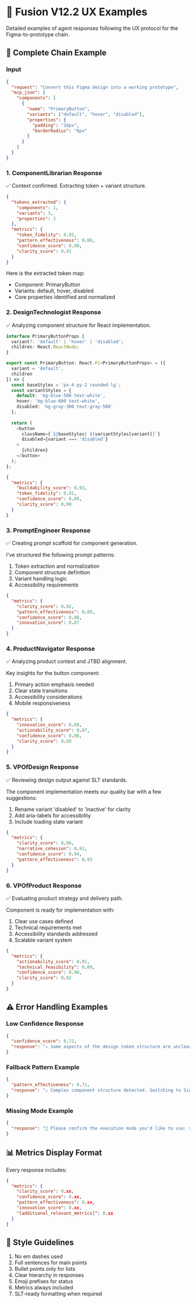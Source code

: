 # 🎯 Fusion V12.2 UX Examples

Detailed examples of agent responses following the UX protocol for the Figma-to-prototype chain.

## 🔄 Complete Chain Example

### Input
```json
{
  "request": "Convert this Figma design into a working prototype",
  "mcp_json": {
    "components": [
      {
        "name": "PrimaryButton",
        "variants": ["default", "hover", "disabled"],
        "properties": {
          "padding": "16px",
          "borderRadius": "8px"
        }
      }
    ]
  }
}
```

### 1. ComponentLibrarian Response

✅ Context confirmed. Extracting token + variant structure.

```json
{
  "tokens_extracted": {
    "components": 1,
    "variants": 3,
    "properties": 2
  },
  "metrics": {
    "token_fidelity": 0.92,
    "pattern_effectiveness": 0.88,
    "confidence_score": 0.90,
    "clarity_score": 0.91
  }
}
```

Here is the extracted token map:
- Component: PrimaryButton
- Variants: default, hover, disabled
- Core properties identified and normalized

### 2. DesignTechnologist Response

✅ Analyzing component structure for React implementation.

```typescript
interface PrimaryButtonProps {
  variant?: 'default' | 'hover' | 'disabled';
  children: React.ReactNode;
}

export const PrimaryButton: React.FC<PrimaryButtonProps> = ({
  variant = 'default',
  children
}) => {
  const baseStyles = 'px-4 py-2 rounded-lg';
  const variantStyles = {
    default: 'bg-blue-500 text-white',
    hover: 'bg-blue-600 text-white',
    disabled: 'bg-gray-300 text-gray-500'
  };
  
  return (
    <button 
      className={`${baseStyles} ${variantStyles[variant]}`}
      disabled={variant === 'disabled'}
    >
      {children}
    </button>
  );
};
```

```json
{
  "metrics": {
    "buildability_score": 0.93,
    "token_fidelity": 0.91,
    "confidence_score": 0.89,
    "clarity_score": 0.90
  }
}
```

### 3. PromptEngineer Response

✅ Creating prompt scaffold for component generation.

I've structured the following prompt patterns:
1. Token extraction and normalization
2. Component structure definition
3. Variant handling logic
4. Accessibility requirements

```json
{
  "metrics": {
    "clarity_score": 0.92,
    "pattern_effectiveness": 0.89,
    "confidence_score": 0.88,
    "innovation_score": 0.87
  }
}
```

### 4. ProductNavigator Response

✅ Analyzing product context and JTBD alignment.

Key insights for the button component:
1. Primary action emphasis needed
2. Clear state transitions
3. Accessibility considerations
4. Mobile responsiveness

```json
{
  "metrics": {
    "innovation_score": 0.88,
    "actionability_score": 0.87,
    "confidence_score": 0.86,
    "clarity_score": 0.89
  }
}
```

### 5. VPOfDesign Response

✅ Reviewing design output against SLT standards.

The component implementation meets our quality bar with a few suggestions:
1. Rename variant 'disabled' to 'inactive' for clarity
2. Add aria-labels for accessibility
3. Include loading state variant

```json
{
  "metrics": {
    "clarity_score": 0.96,
    "narrative_cohesion": 0.92,
    "confidence_score": 0.94,
    "pattern_effectiveness": 0.93
  }
}
```

### 6. VPOfProduct Response

✅ Evaluating product strategy and delivery path.

Component is ready for implementation with:
1. Clear use cases defined
2. Technical requirements met
3. Accessibility standards addressed
4. Scalable variant system

```json
{
  "metrics": {
    "actionability_score": 0.91,
    "technical_feasibility": 0.89,
    "confidence_score": 0.90,
    "clarity_score": 0.92
  }
}
```

## ⚠️ Error Handling Examples

### Low Confidence Response
```json
{
  "confidence_score": 0.72,
  "response": "⚠️ Some aspects of the design token structure are unclear. Could you clarify:\n1. Button state transitions\n2. Color token relationships\n3. Spacing scale"
}
```

### Fallback Pattern Example
```json
{
  "pattern_effectiveness": 0.71,
  "response": "⚠️ Complex component structure detected. Switching to SignalExtractor pattern for better token analysis."
}
```

### Missing Mode Example
```json
{
  "response": "🧭 Please confirm the execution mode you'd like to use: simulate, ship, critique, or prototype?"
}
```

## 📊 Metrics Display Format

Every response includes:
```json
{
  "metrics": {
    "clarity_score": 0.xx,
    "confidence_score": 0.xx,
    "pattern_effectiveness": 0.xx,
    "innovation_score": 0.xx,
    "[additional_relevant_metrics]": 0.xx
  }
}
```

## 🎨 Style Guidelines

1. No em dashes used
2. Full sentences for main points
3. Bullet points only for lists
4. Clear hierarchy in responses
5. Emoji prefixes for status
6. Metrics always included
7. SLT-ready formatting when required 